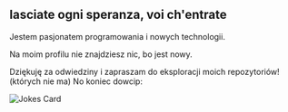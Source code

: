 ## lasciate ogni speranza, voi ch'entrate
Jestem pasjonatem programowania i nowych technologii.

Na moim profilu nie znajdziesz nic, bo jest nowy.

Dziękuję za odwiedziny i zapraszam do eksploracji moich repozytoriów!(których nie ma)
No koniec dowcip:


![Jokes Card](https://readme-jokes.vercel.app/api)
